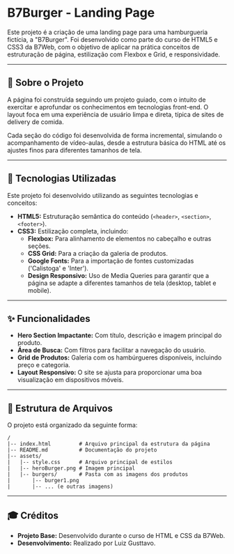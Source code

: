 # B7Burger - Landing Page

Este projeto é a criação de uma landing page para uma hamburgueria fictícia, a "B7Burger". Foi desenvolvido como parte do curso de HTML5 e CSS3 da B7Web, com o objetivo de aplicar na prática conceitos de estruturação de página, estilização com Flexbox e Grid, e responsividade.

---

## 📖 Sobre o Projeto

A página foi construída seguindo um projeto guiado, com o intuito de exercitar e aprofundar os conhecimentos em tecnologias front-end. O layout foca em uma experiência de usuário limpa e direta, típica de sites de delivery de comida.

Cada seção do código foi desenvolvida de forma incremental, simulando o acompanhamento de vídeo-aulas, desde a estrutura básica do HTML até os ajustes finos para diferentes tamanhos de tela.

---

## 🚀 Tecnologias Utilizadas

Este projeto foi desenvolvido utilizando as seguintes tecnologias e conceitos:

* **HTML5:** Estruturação semântica do conteúdo (`<header>`, `<section>`, `<footer>`).
* **CSS3:** Estilização completa, incluindo:
    * **Flexbox:** Para alinhamento de elementos no cabeçalho e outras seções.
    * **CSS Grid:** Para a criação da galeria de produtos.
    * **Google Fonts:** Para a importação de fontes customizadas ('Calistoga' e 'Inter').
    * **Design Responsivo:** Uso de Media Queries para garantir que a página se adapte a diferentes tamanhos de tela (desktop, tablet e mobile).

---

## ✨ Funcionalidades

* **Hero Section Impactante:** Com título, descrição e imagem principal do produto.
* **Área de Busca:** Com filtros para facilitar a navegação do usuário.
* **Grid de Produtos:** Galeria com os hambúrgueres disponíveis, incluindo preço e categoria.
* **Layout Responsivo:** O site se ajusta para proporcionar uma boa visualização em dispositivos móveis.

---

## 📂 Estrutura de Arquivos

O projeto está organizado da seguinte forma:

```
/
|-- index.html         # Arquivo principal da estrutura da página
|-- README.md          # Documentação do projeto
|-- assets/
|   |-- style.css      # Arquivo principal de estilos
|   |-- heroBurger.png # Imagem principal
|   |-- burgers/       # Pasta com as imagens dos produtos
|       |-- burger1.png
|       |-- ... (e outras imagens)

```
---

## 🎓 Créditos

* **Projeto Base:** Desenvolvido durante o curso de HTML e CSS da B7Web.
* **Desenvolvimento:** Realizado por Luiz Gusttavo.